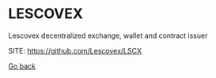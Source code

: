 # LESCOVEX
 
 Lescovex decentralized exchange, wallet and contract issuer
 
 SITE: https://github.com/Lescovex/LSCX

 [Go back](https://portable-linux-apps.github.io/apps.html)
